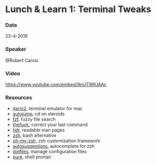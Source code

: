 # Lunch & Learn 1: Terminal Tweaks

### Date
23-4-2019

### Speaker
@Robert Carosi

### Video
https://www.youtube.com/embed/9niJT89UAAc

### Resources
- [iterm2](https://www.iterm2.com/), terminal emulator for mac
- [autojump](https://github.com/wting/autojump), cd on steroids
- [fzf](https://github.com/junegunn/fzf), fuzzy file search
- [thefuck](https://github.com/nvbn/thefuck), correct your last command
- [tldr](https://github.com/tldr-pages/tldr), readable man pages
- [zsh](http://www.zsh.org/), bash alternative
- [oh-my-zsh](https://github.com/robbyrussell/oh-my-zsh), zsh customization framework
- [autosuggestions](https://github.com/zsh-users/zsh-autosuggestions), autocomplete for zsh
- [dotfiles](https://github.com/holman/dotfiles/), manage configuration files
- [pure](https://github.com/sindresorhus/pure), shell prompt